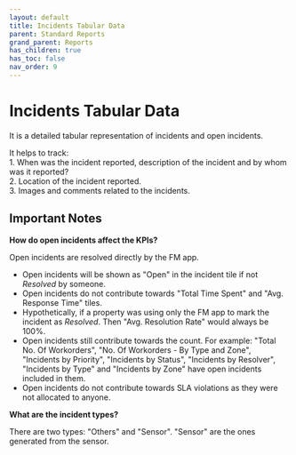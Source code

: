 ```yaml
---
layout: default
title: Incidents Tabular Data
parent: Standard Reports
grand_parent: Reports
has_children: true
has_toc: false
nav_order: 9
---
```


# Incidents Tabular Data

It is a detailed tabular representation of incidents and open incidents.<br />

It helps to track:<br />
    1. When was the incident reported, description of the incident and by whom was it reported?<br />
    2. Location of the incident reported.<br />
    3. Images and comments related to the incidents.<br />

## Important Notes

**How do open incidents affect the KPIs?**<br />

Open incidents are resolved directly by the FM app. 

- Open incidents will be shown as "Open" in the incident tile if not *Resolved* by someone.
- Open incidents do not contribute towards "Total Time Spent" and "Avg. Response Time" tiles.
- Hypothetically, if a property was using only the FM app to mark the incident as *Resolved*. Then "Avg. Resolution Rate" would always be 100%.
- Open incidents still contribute towards the count. For example: "Total No. Of Workorders", "No. Of Workorders - By Type and Zone", "Incidents by Priority", "Incidents by Status", "Incidents by Resolver", "Incidents by Type" and "Incidents by Zone" have open incidents included in them.
- Open incidents do not contribute towards SLA violations as they were not allocated to anyone.

**What are the incident types?**<br />

There are two types: "Others" and "Sensor". "Sensor" are the ones generated from the sensor.







